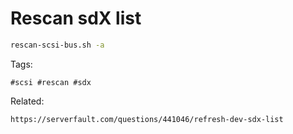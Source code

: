 # Rescan sdX list
```bash
rescan-scsi-bus.sh -a
```

Tags:
```
#scsi #rescan #sdx
```

Related:
```
https://serverfault.com/questions/441046/refresh-dev-sdx-list
```
